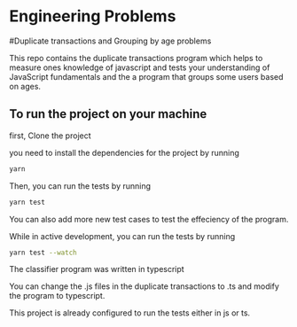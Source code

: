 # Engineering Problems

#Duplicate transactions and Grouping by age problems

This repo contains the duplicate transactions program which helps to measure ones knowledge of javascript and tests your understanding of JavaScript fundamentals and the a program that groups some users based on ages.

## To run the project on your machine

first, Clone the project

you need to install the dependencies for the project by running

```sh
yarn
```

Then, you can run the tests by running

```sh
yarn test
```

You can also add more new test cases to test the effeciency of the program.

While in active development, you can run the tests by running

```sh
yarn test --watch
```

The classifier program was written in typescript

You can change the .js files in the duplicate transactions to .ts and modify the program to typescript.

This project is already configured to run the tests either in js or ts.
